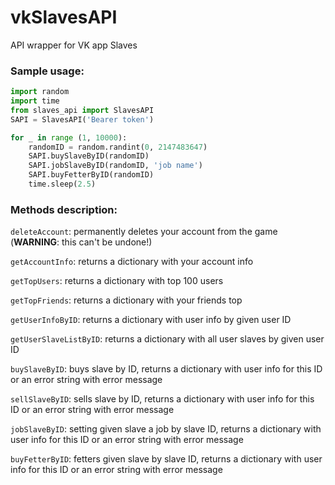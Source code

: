 # vkSlavesAPI
API wrapper for VK app Slaves

### Sample usage:
```python
import random
import time
from slaves_api import SlavesAPI
SAPI = SlavesAPI('Bearer token')

for _ in range (1, 10000):
    randomID = random.randint(0, 2147483647)
    SAPI.buySlaveByID(randomID)
    SAPI.jobSlaveByID(randomID, 'job name')
    SAPI.buyFetterByID(randomID)
    time.sleep(2.5)
```

### Methods description:
`deleteAccount`: 
permanently deletes your account from the game (**WARNING**: this can't be undone!)

`getAccountInfo`: 
returns a dictionary with your account info

`getTopUsers`:
returns a dictionary with top 100 users

`getTopFriends`:
returns a dictionary with your friends top

`getUserInfoByID`:
returns a dictionary with user info by given user ID

`getUserSlaveListByID`:
returns a dictionary with all user slaves by given user ID

`buySlaveByID`:
buys slave by ID, returns a dictionary with user info for this ID or an error string with error message

`sellSlaveByID`:
sells slave by ID, returns a dictionary with user info for this ID or an error string with error message 

`jobSlaveByID`:
setting given slave a job by slave ID, returns a dictionary with user info for this ID or an error string with error message

`buyFetterByID`:
fetters given slave by slave ID, returns a dictionary with user info for this ID or an error string with error message
